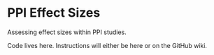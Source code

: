 # PPI Effect Sizes
Assessing effect sizes within PPI studies.

Code lives here. Instructions will either be here or on the GitHub wiki.
